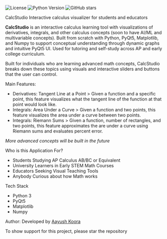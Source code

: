 ![License](https://img.shields.io/github/license/AayushKoora/CalcStudio)
![Python Version](https://img.shields.io/badge/python-3.10-blue)
![GitHub stars](https://img.shields.io/github/stars/AayushKoora/CalcStudio?style=social)

CalcStudio
Interactive calculus visualizer for students and educators

**CalcStudio** is an interactive calculus learning tool with visualizations of derivatives, integrals, and other calculus concepts (soon to have AI/ML and multivariable concepts). Built from scratch with Python, PyQt5, Matplotlib, and Numpy to support conceptual understanding through dynamic graphs and intuitive PyQt5 UI. Used for tutoring and self-study across AP and early college curriculum.

Built for individuals who are learning advanced math concepts, CalcStudio breaks down these topics using visuals and interactive sliders and buttons that the user can control.

Main Features:
  - Derivatives: Tangent Line at a Point > Given a function and a specific point, this feature visualizes what the tangent line of the function at that point would look like.
  - Integrals: Area Under a Curve > Given a function and two points, this feature visualizes the area under a curve between two points.
  - Integrals: Riemann Sums > Given a function, number of rectangles, and two points, this feature approximates the are under a curve using Riemann sums and evaluates percent error.

*More advanced concepts will be built in the future*

Who is this Application For?
- Students Studying AP Calculus AB/BC or Equivalent
- University Learners in Early STEM Math Courses
- Educators Seeking Visual Teaching Tools
- Anybody Curious about how Math works

Tech Stack
- Python 3
- PyQt5
- Matplotlib
- Numpy

Author:
Developed by [Aayush Koora](https://github.com/AayushKoora)

To show support for this project, please star the repository
